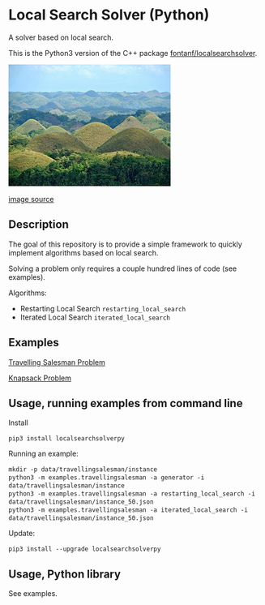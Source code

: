 # Local Search Solver (Python)

A solver based on local search.

This is the Python3 version of the C++ package [fontanf/localsearchsolver](https://github.com/fontanf/localsearchsolver).

![localsearch](img/localsearch.jpg?raw=true "localsearch")

[image source](https://commons.wikimedia.org/wiki/File:Chocolate_Hills_overview.JPG)

## Description

The goal of this repository is to provide a simple framework to quickly implement algorithms based on local search.

Solving a problem only requires a couple hundred lines of code (see examples).

Algorithms:
* Restarting Local Search `restarting_local_search`
* Iterated Local Search `iterated_local_search`

## Examples

[Travelling Salesman Problem](examples/travellingsalesman.py)

[Knapsack Problem](examples/knapsack.py)

## Usage, running examples from command line

Install
```shell
pip3 install localsearchsolverpy
```

Running an example:
```shell
mkdir -p data/travellingsalesman/instance
python3 -m examples.travellingsalesman -a generator -i data/travellingsalesman/instance
python3 -m examples.travellingsalesman -a restarting_local_search -i data/travellingsalesman/instance_50.json
python3 -m examples.travellingsalesman -a iterated_local_search -i data/travellingsalesman/instance_50.json
```

Update:
```shell
pip3 install --upgrade localsearchsolverpy
```

## Usage, Python library

See examples.

